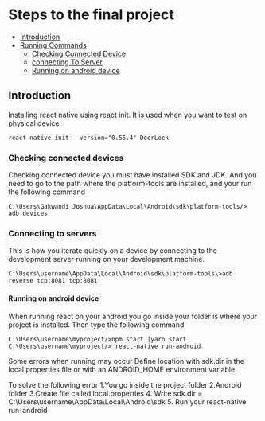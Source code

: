 # Steps to the final project

- [Introduction](#introduction)
- [Running Commands](#running-commands)
	- [Checking Connected Device](#cheking-connected-device)
	- [connecting To Server](#connecting-to-servers)
	- [Running on android device](#running-on-android-device)


## Introduction

Installing react native using react init. It is used when you want to test on physical device

	react-native init --version="0.55.4" DoorLock

### Checking connected devices

Checking connected device you must have installed SDK and JDK. And you need to go to the path where the platform-tools are installed, and your run the following command

	C:\Users\Gakwandi Joshua\AppData\Local\Android\sdk\platform-tools/> adb devices

### Connecting to servers

This is how you iterate quickly on a device by connecting to the development server running on your development machine.

	C:\Users\username\AppData\Local\Android\sdk\platform-tools\>adb reverse tcp:8081 tcp:8081

#### Running on android device

When running react on your android you go inside your folder is where your project is installed. Then type the following command

	C:\Users\username\myproject/>npm start |yarn start
	C:\Users\username\myproject/> react-native run-android

Some errors when running may occur
	Define location with sdk.dir in the local.properties file or with an ANDROID_HOME environment variable.

To solve the following error
	1.You go inside the project folder
	2.Android folder
	3.Create file called local.properties
	4. Write sdk.dir = C:\\Users\\username\\AppData\\Local\\Android\\sdk
	5. Run your react-native run-android


	